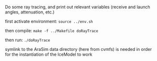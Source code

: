 Do some ray tracing, and print out relevant variables (receive and launch angles, attenuation, etc.)

first activate environment: `source ../env.sh`

then compile: `make -f ../Makefile doRayTrace`

then run: `./doRayTrace`

symlink to the AraSim data directory (here from cvmfs) is needed in order for the instantiation of the IceModel to work
